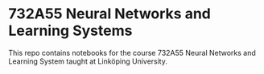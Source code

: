 # 732A55 Neural Networks and Learning Systems
This repo contains notebooks for the course 732A55 Neural Networks and Learning System taught at Linköping University.
